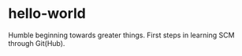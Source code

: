 # hello-world
Humble beginning towards greater things.
First steps in learning SCM through Git(Hub). 
